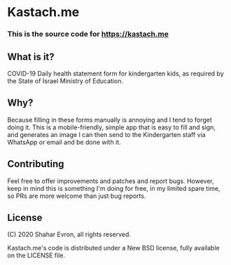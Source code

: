 # Kastach.me

### This is the source code for https://kastach.me

## What is it? 
COVID-19 Daily health statement form for kindergarten kids, as required by the 
State of Israel Ministry of Education. 

## Why?
Because filling in these forms manually is annoying and I tend to forget doing 
it. This is a mobile-friendly, simple app that is easy to fill and sign, 
and generates an image I can then send to the Kindergarten staff via WhatsApp
or email and be done with it. 

## Contributing
Feel free to offer improvements and patches and report bugs. However, keep in
mind this is something I'm doing for free, in my limited spare time, so PRs 
are more welcome than just bug reports. 

## License
(C) 2020 Shahar Evron, all rights reserved. 

Kastach.me's code is distributed under a New BSD license, fully available on
the LICENSE file.  
